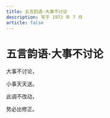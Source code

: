 ```yaml
---
title: 五言韵语·大事不讨论
description: 写于 1973 年 7 月
article: false
---
```


# 五言韵语·大事不讨论

大事不讨论，

小事天天送。

此调不改动，

势必出修正。
